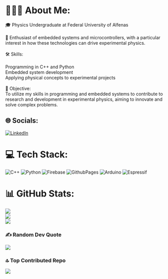 # 👨🏼‍💻 About Me:
🎓 Physics Undergraduate at Federal University of Alfenas<br><br>🔬 Enthusiast of embedded systems and microcontrollers, with a particular interest in how these technologies can drive experimental physics.<br><br>🛠️ Skills:<br><br>    Programming in C++ and Python<br>    Embedded system development<br>    Applying physical concepts to experimental projects<br><br>🚀 Objective:<br>To utilize my skills in programming and embedded systems to contribute to research and development in experimental physics, aiming to innovate and solve complex problems.


## 🌐 Socials:
[![LinkedIn](https://img.shields.io/badge/LinkedIn-%230077B5.svg?logo=linkedin&logoColor=white)](https://linkedin.com/in/https://www.linkedin.com/in/leandro-sanches-472bb4322/) 

# 💻 Tech Stack:
![C++](https://img.shields.io/badge/c++-%2300599C.svg?style=for-the-badge&logo=c%2B%2B&logoColor=white) ![Python](https://img.shields.io/badge/python-3670A0?style=for-the-badge&logo=python&logoColor=ffdd54) ![Firebase](https://img.shields.io/badge/firebase-%23039BE5.svg?style=for-the-badge&logo=firebase) ![GithubPages](https://img.shields.io/badge/github%20pages-121013?style=for-the-badge&logo=github&logoColor=white) ![Arduino](https://img.shields.io/badge/-Arduino-00979D?style=for-the-badge&logo=Arduino&logoColor=white) ![Espressif](https://img.shields.io/badge/espressif-E7352C.svg?style=for-the-badge&logo=espressif&logoColor=white)
# 📊 GitHub Stats:
![](https://github-readme-stats.vercel.app/api?username=LeandroSanchess&theme=transparent&hide_border=true&include_all_commits=true&count_private=true)<br/>
![](https://github-readme-streak-stats.herokuapp.com/?user=LeandroSanchess&theme=transparent&hide_border=true)<br/>
![](https://github-readme-stats.vercel.app/api/top-langs/?username=LeandroSanchess&theme=transparent&hide_border=true&include_all_commits=true&count_private=true&layout=compact)

### ✍️ Random Dev Quote
![](https://quotes-github-readme.vercel.app/api?type=horizontal&theme=radical)

### 🔝 Top Contributed Repo
![](https://github-contributor-stats.vercel.app/api?username=LeandroSanchess&limit=5&theme=transparent&combine_all_yearly_contributions=true)

